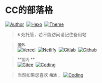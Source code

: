# CC的部落格

<a href="https://ccknbc.github.io"><img alt="Author" src="https://img.shields.io/badge/Author-CCKNBC-blur"/></a>&nbsp;
<a href="https://hexo.io"><img alt="Hexo" src="https://img.shields.io/badge/HEXO-5.1.1-0e83c"/></a>&nbsp;
<a href="https://github.com/jerryc127/hexo-theme-butterfly"><img alt="Theme" src="https://img.shields.io/badge/Theme-Butterfly 3.1.0 RC1-0e83c"/></a>

> **`6`** 处托管，若不能访问请记住备用站

> **`国外`**  
<a href="https://ccknbc.now.sh/"><img alt="Vercel" src="https://img.shields.io/badge/Host-Vercle-0e83c"/></a>&nbsp;
<a href="https://ccknbc.netlify.app/"><img alt="Netlify" src="https://img.shields.io/badge/Host-Netlify-0e83c"/></a>&nbsp;
<a href="https://ccknbc.gitlab.io/"><img alt="Gitlab" src="https://img.shields.io/badge/Host-Gitee-0e83c"/></a>&nbsp;
<a href="https://ccknbc.github.io/"><img alt="Github" src="https://img.shields.io/badge/Host-Gitee-0e83c"/></a>  

>  **`国内` **  
<a href="https://ccknbc.gitee.io/"><img alt="Gitee" src="https://img.shields.io/badge/Host-Gitee(推荐)-0e83c"/></a>&nbsp;
<a href="https://y0znz6.coding-pages.com/"><img alt="Coding" src="https://img.shields.io/badge/Host-Coding-0e83c"/></a>

> 当然如果您喜欢 **`简洁`** ， <a href="https://8dx09s.coding-pages.com"><img alt="Coding" src="https://img.shields.io/badge/点击前往-简约站-0e83c"/></a>
